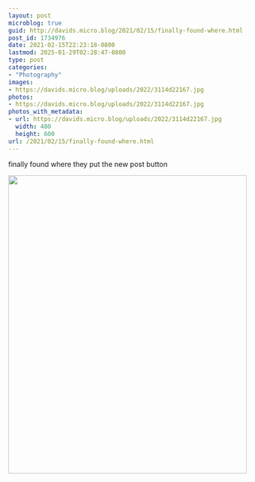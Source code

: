 ```yaml
---
layout: post
microblog: true
guid: http://davids.micro.blog/2021/02/15/finally-found-where.html
post_id: 1734976
date: 2021-02-15T22:23:18-0800
lastmod: 2025-01-29T02:28:47-0800
type: post
categories:
- "Photography"
images:
- https://davids.micro.blog/uploads/2022/3114d22167.jpg
photos:
- https://davids.micro.blog/uploads/2022/3114d22167.jpg
photos_with_metadata:
- url: https://davids.micro.blog/uploads/2022/3114d22167.jpg
  width: 480
  height: 600
url: /2021/02/15/finally-found-where.html
---
```

finally found where they put the new post button

<img src="/uploads/2022/3114d22167.jpg" width="480" height="600" alt="">
